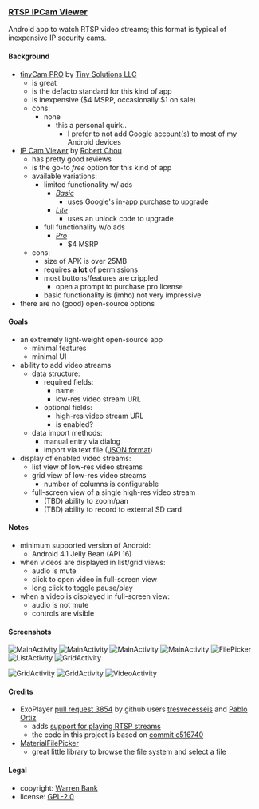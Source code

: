 ### [RTSP IPCam Viewer](https://github.com/warren-bank/Android-RTSP-IPCam-Viewer)

Android app to watch RTSP video streams; this format is typical of inexpensive IP security cams.

#### Background

* [tinyCam PRO](https://play.google.com/store/apps/details?id=com.alexvas.dvr.pro) by [Tiny Solutions LLC](https://tinycammonitor.com/)
  * is great
  * is the defacto standard for this kind of app
  * is inexpensive ($4 MSRP, occasionally $1 on sale)
  * cons:
    * none
      * this a personal quirk..
        * I prefer to not add Google account(s) to most of my Android devices
* [IP Cam Viewer](https://hit-mob.com/ip-cam-viewer-android/) by [Robert Chou](mailto:robert.chou@gmail.com)
  * has pretty good reviews
  * is the go-to _free_ option for this kind of app
  * available variations:
    * limited functionality w/ ads
      * [_Basic_](https://play.google.com/store/apps/details?id=com.rcreations.ipcamviewerBasic)
        * uses Google's in-app purchase to upgrade
      * [_Lite_](https://play.google.com/store/apps/details?id=com.rcreations.ipcamviewer)
        * uses an unlock code to upgrade
    * full functionality w/o ads
      * [_Pro_](https://play.google.com/store/apps/details?id=com.rcreations.WebCamViewerPaid)
        * $4 MSRP
  * cons:
    * size of APK is over 25MB
    * requires __a lot__ of permissions
    * most buttons/features are crippled
      * open a prompt to purchase pro license
    * basic functionality is (imho) not very impressive
* there are no (good) open-source options

#### Goals

* an extremely light-weight open-source app
  * minimal features
  * minimal UI
* ability to add video streams
  * data structure:
    * required fields:
      * name
      * low-res video stream URL
    * optional fields:
      * high-res video stream URL
      * is enabled?
  * data import methods:
    * manual entry via dialog
    * import via text file ([JSON format](https://github.com/warren-bank/Android-RTSP-IPCam-Viewer/blob/master/.etc/sample_file_import_data/video_streams.json))
* display of enabled video streams:
  * list view of low-res video streams
  * grid view of low-res video streams
    * number of columns is configurable
  * full-screen view of a single high-res video stream
    * (TBD) ability to zoom/pan
    * (TBD) ability to record to external SD card

#### Notes

* minimum supported version of Android:
  * Android 4.1 Jelly Bean (API 16)
* when videos are displayed in list/grid views:
  * audio is mute
  * click to open video in full-screen view
  * long click to toggle pause/play
* when a video is displayed in full-screen view:
  * audio is not mute
  * controls are visible

#### Screenshots

<!-- portrait -->
![MainActivity](./.etc/screenshots/01-main.png)
![MainActivity](./.etc/screenshots/02-main-menu.png)
![MainActivity](./.etc/screenshots/03-main-menu.png)
![MainActivity](./.etc/screenshots/04-main-menu-edit.png)
![FilePicker](./.etc/screenshots/10-import.png)
![ListActivity](./.etc/screenshots/05-list.png)
![GridActivity](./.etc/screenshots/06-grid-2col.png)
<br>
<!-- landscape -->
![GridActivity](./.etc/screenshots/07-grid-3col.png)
![GridActivity](./.etc/screenshots/08-grid-4col.png)
![VideoActivity](./.etc/screenshots/09-fullscreen.png)

#### Credits

* ExoPlayer [pull request 3854](https://github.com/google/ExoPlayer/pull/3854) by github users [tresvecesseis](https://github.com/tresvecesseis) and [Pablo Ortiz](https://github.com/portizb)
  * adds [support for playing RTSP streams](https://github.com/google/ExoPlayer/issues/55)
  * the code in this project is based on [commit c516740](https://github.com/tresvecesseis/ExoPlayer/tree/c516740526818d6275188a73b5fdcab9a2a74821)
* [MaterialFilePicker](https://github.com/nbsp-team/MaterialFilePicker)
  * great little library to browse the file system and select a file

#### Legal

* copyright: [Warren Bank](https://github.com/warren-bank)
* license: [GPL-2.0](https://www.gnu.org/licenses/old-licenses/gpl-2.0.txt)
